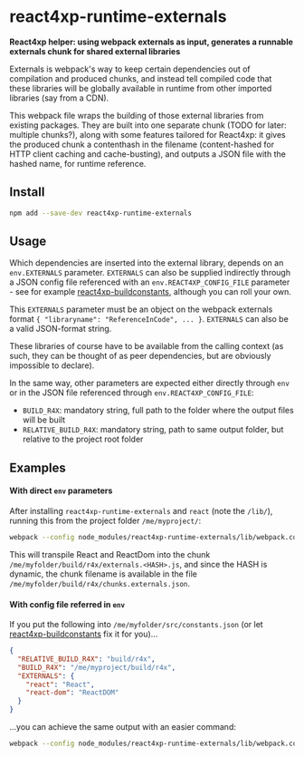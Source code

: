 # react4xp-runtime-externals

**React4xp helper: using webpack externals as input, generates a runnable externals chunk for shared external libraries**

Externals is webpack's way to keep certain dependencies out of compilation and produced chunks, and instead tell compiled code that these libraries will be globally available in runtime from other ímported libraries (say from a CDN).

This webpack file wraps the building of those external libraries from existing packages. They are built into one separate chunk (TODO for later: multiple chunks?), along with some features tailored for React4xp: it gives the produced chunk a contenthash in the filename (content-hashed for HTTP client caching and cache-busting), and outputs a JSON file with the hashed name, for runtime reference. 

## Install

```bash
npm add --save-dev react4xp-runtime-externals
```

## Usage

Which dependencies are inserted into the external library, depends on an `env.EXTERNALS` parameter. `EXTERNALS` can also be supplied ìndirectly through a JSON config file referenced with an `env.REACT4XP_CONFIG_FILE` parameter - see for example [react4xp-buildconstants](https://www.npmjs.com/package/react4xp-buildconstants), although you can roll your own. 

This `EXTERNALS` parameter must be an object on the webpack externals format `{ "libraryname": "ReferenceInCode", ... }`. `EXTERNALS` can also be a valid JSON-format string. 

These libraries of course have to be available from the calling context (as such, they can be thought of as peer dependencies, but are obviously impossible to declare). 

In the same way, other parameters are expected either directly through `env` or in the JSON file referenced through `env.REACT4XP_CONFIG_FILE`:
  - `BUILD_R4X`: mandatory string, full path to the folder where the output files will be built
  - `RELATIVE_BUILD_R4X`: mandatory string, path to same output folder, but relative to the project root folder
  
  
## Examples

#### With direct `env` parameters

After installing `react4xp-runtime-externals` and `react` (note the `/lib/`), running this from the project folder `/me/myproject/`:

```bash
webpack --config node_modules/react4xp-runtime-externals/lib/webpack.config.js --env.BUILD_R4X=/me/myfolder/build/r4x --env.RELATIVE_BUILD_R4X=build/r4x --env.EXTERNALS="{\"react\":\"React\", \"react-dom\":\"ReactDOM\"}"
```

This will transpile React and ReactDom into the chunk `/me/myfolder/build/r4x/externals.<HASH>.js`, and since the HASH is dynamic, the chunk filename is available in the file `/me/myfolder/build/r4x/chunks.externals.json`.


#### With config file referred in `env`

If you put the following into `/me/myfolder/src/constants.json` (or let [react4xp-buildconstants](https://www.npmjs.com/package/react4xp-buildconstants) fix it for you)... 
```json
{
  "RELATIVE_BUILD_R4X": "build/r4x",
  "BUILD_R4X": "/me/myproject/build/r4x",
  "EXTERNALS": {
    "react": "React",
    "react-dom": "ReactDOM"
  }
}

```

...you can achieve the same output with an easier command:
```bash
webpack --config node_modules/react4xp-runtime-externals/lib/webpack.config.js --env.REACT4XP_CONFIG_FILE=/me/myfolder/src/constants.json
```

